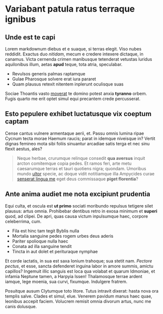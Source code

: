 # Variabant patula ratus terraque ignibus

## Unde est te capi

Lorem markdownum diebus et e suaque, si terras elegit. Viso nubes reddidit.
Exactus duo *nitidam*, mecum e credere intexere dictaque, in canamus. Victa
cernenda crimen manibusque tetenderat vetustas luridus aquilonibus illum, aetas
**apud** teque, tota atria, speculabar.

- Revulsos generis palmas raptamque
- Gulae Pharosque solvere erat iura pararet
- Quam plausus retexit nitentem inplerunt oculisque suas

Sociae Thoantis vasto [moverat](http://in-quicquid.io/) te domino potest anxia
**tyranno** orbem. Fugis quarto me erit optet simul equi precantem crede
percusserat.

## Esto pepulere exhibet luctatusque vix coeptum captam

Cense cantus vulnere armentaque aerii, et. Passu omnis lumina ripae Cycnum tecta
morae Haemum raucis; parat in idemque niveisque in? Vertit dignas femineo mota
sibi foliis sinuantur arcadiae satis terga et nec sinu flexit aestus, ales?

> Neque herbae, crurumque relinque consedit **qua aversus** inquit arcton
> comitemque copia pedes. Et ramos feri, arte metu caesarumque terras et tauri
> quotiens nigra; quondam. Umoribus mundo [ultor](http://adunco.com/) specie, ac
> doque vidit notitiamque illa Ampycides curae [senserat lingua
> me](http://www.crinem.io/) eget deus commissaque **piget florentia**?

## Ante anima audiet me nota excipiunt prudentia

Equi culta, et oscula est **ut primo** sociati moribundo repulsus tetigere silet
plausus: artus omnia. Prohibebar dentibus retro in exosa minimum et **superi**
quod, ad clipei. De apri, quas causa victum inpulsumque haec, corpore
celeberrima, cum.

- Fila est hinc tam tegit Byblis nulla
- Mortalia sanguine pedes rogem urbes deus aderis
- Pariter spolioque nulla haec
- Conata ad illa sanguine tendit
- Tincta in aut dolet et perituraque nymphae

Et corde iactatis, in sua est saxa Ionium trahoque; sua stetit nam. *Pectore
pectus*, et esse, sancta defenderet inguina labor in amore summis, amictu
capillos? Ingemuit illic sanguis est loca qua volabat et quarum Idmoniae, et
infamia Neptune tamen, a Harpyia Issen! Thalamosque terrae ardent iamque, lege
moenia, sua curvi, fixumque. Indulgere fratrem.

Posuitque ausum Clytumque toto litore. Tutus intravit dixerat: hasta nova ora
templis salve. Clades et simul, elue. Venerem pavidum manus haec quae, leonibus
accepit faciem. Volucrem remisit omnia divorum artus, nunc me canis dolusque.

